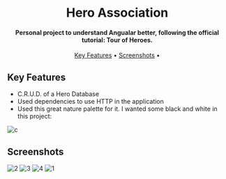 <h1 align="center">
  Hero Association
  <br>
</h1>

<h4 align="center">Personal project to understand Angualar better, following the official tutorial: Tour of Heroes.</h4>

<p align="center">
  <a href="#key-features">Key Features</a> •
  <a href="#screenshots">Screenshots</a> •
</p>

## Key Features

* C.R.U.D. of a Hero Database
* Used dependencies to use HTTP in the application
* Used this great nature palette for it. I wanted some black and white in this project:

![c](https://user-images.githubusercontent.com/103831098/195430167-ddc42d5b-5a80-448c-8cea-4ebe33ba0edd.PNG)

## Screenshots

![2](https://user-images.githubusercontent.com/103831098/195430536-b7ee69dc-4f25-4c9b-97ab-87658d2e87d2.png)
![3](https://user-images.githubusercontent.com/103831098/195430539-cff6031d-bb4c-454c-951f-6892aa18d853.png)
![4](https://user-images.githubusercontent.com/103831098/195430541-565ef031-3af7-4f26-8ae6-6bd44edfb08e.png)
![1](https://user-images.githubusercontent.com/103831098/195430544-a6d1ace7-fefb-4a07-b09e-9574e48228c2.png)
